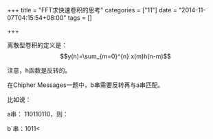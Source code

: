 +++
title = "FFT求快速卷积的思考"
categories = ["11"]
date = "2014-11-07T04:15:54+08:00"
tags = []

+++


离散型卷积的定义是：$$y(n)=\sum_{m=0}^{n} x(m)h(n-m)$$

注意，h函数是反转的。

在Chipher Messages一题中，b串需要反转再与a串匹配。

比如说：

a串： 110110110，则：

b\`串：1011&lt;